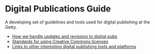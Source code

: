 # Digital Publications Guide

A developing set of guidelines and tools used for digital publishing at the Getty.

- [How we handle updates and revisions to digital pubs](updates-and-revisions.md)
- [Standards for using Creative Commons licenses](creative-commons.md)
- [Links to other interesting digital publishing tools and platforms](links.md)

